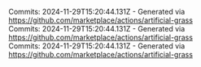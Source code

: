Commits: 2024-11-29T15:20:44.131Z - Generated via https://github.com/marketplace/actions/artificial-grass
<br>
Commits: 2024-11-29T15:20:44.131Z - Generated via https://github.com/marketplace/actions/artificial-grass
<br>
Commits: 2024-11-29T15:20:44.131Z - Generated via https://github.com/marketplace/actions/artificial-grass
<br>
